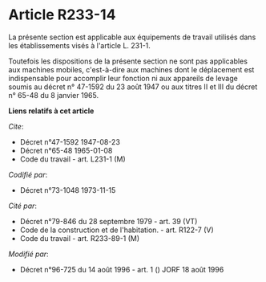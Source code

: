 # Article R233-14

La présente section est applicable aux équipements de travail utilisés dans les établissements visés à l'article L. 231-1.

Toutefois les dispositions de la présente section ne sont pas applicables aux machines mobiles, c'est-à-dire aux machines
dont le déplacement est indispensable pour accomplir leur fonction ni aux appareils de levage soumis au décret n° 47-1592 du
23 août 1947 ou aux titres II et III du décret n° 65-48 du 8 janvier 1965.

**Liens relatifs à cet article**

_Cite_:

  - Décret n°47-1592 1947-08-23
  - Décret n°65-48 1965-01-08
  - Code du travail - art. L231-1 (M)

_Codifié par_:

  - Décret n°73-1048 1973-11-15

_Cité par_:

  - Décret n°79-846 du 28 septembre 1979 - art. 39 (VT)
  - Code de la construction et de l'habitation. - art. R122-7 (V)
  - Code du travail - art. R233-89-1 (M)

_Modifié par_:

  - Décret n°96-725 du 14 août 1996 - art. 1 () JORF 18 août 1996
